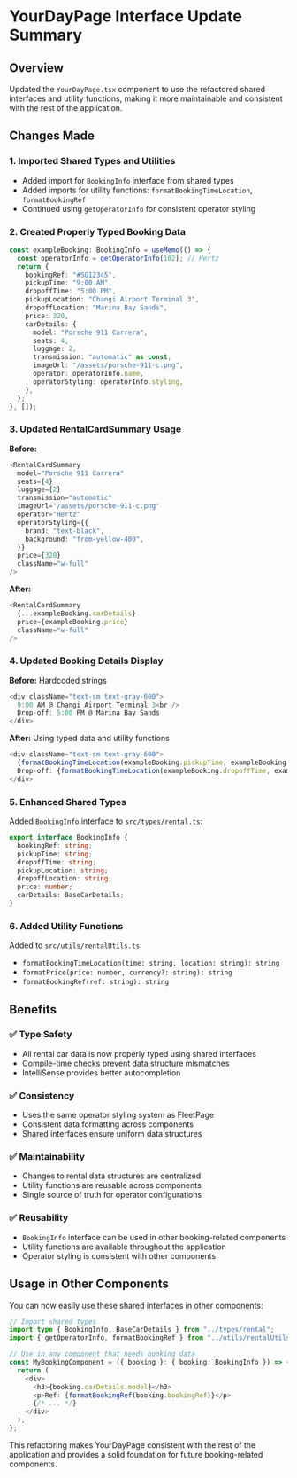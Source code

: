 # YourDayPage Interface Update Summary

## Overview

Updated the `YourDayPage.tsx` component to use the refactored shared interfaces and utility functions, making it more maintainable and consistent with the rest of the application.

## Changes Made

### 1. **Imported Shared Types and Utilities**

- Added import for `BookingInfo` interface from shared types
- Added imports for utility functions: `formatBookingTimeLocation`, `formatBookingRef`
- Continued using `getOperatorInfo` for consistent operator styling

### 2. **Created Properly Typed Booking Data**

```typescript
const exampleBooking: BookingInfo = useMemo(() => {
  const operatorInfo = getOperatorInfo(102); // Hertz
  return {
    bookingRef: "#SG12345",
    pickupTime: "9:00 AM",
    dropoffTime: "5:00 PM",
    pickupLocation: "Changi Airport Terminal 3",
    dropoffLocation: "Marina Bay Sands",
    price: 320,
    carDetails: {
      model: "Porsche 911 Carrera",
      seats: 4,
      luggage: 2,
      transmission: "automatic" as const,
      imageUrl: "/assets/porsche-911-c.png",
      operator: operatorInfo.name,
      operatorStyling: operatorInfo.styling,
    },
  };
}, []);
```

### 3. **Updated RentalCardSummary Usage**

**Before:**

```typescript
<RentalCardSummary
  model="Porsche 911 Carrera"
  seats={4}
  luggage={2}
  transmission="automatic"
  imageUrl="/assets/porsche-911-c.png"
  operator="Hertz"
  operatorStyling={{
    brand: "text-black",
    background: "from-yellow-400",
  }}
  price={320}
  className="w-full"
/>
```

**After:**

```typescript
<RentalCardSummary
  {...exampleBooking.carDetails}
  price={exampleBooking.price}
  className="w-full"
/>
```

### 4. **Updated Booking Details Display**

**Before:** Hardcoded strings

```typescript
<div className="text-sm text-gray-600">
  9:00 AM @ Changi Airport Terminal 3<br />
  Drop-off: 5:00 PM @ Marina Bay Sands
</div>
```

**After:** Using typed data and utility functions

```typescript
<div className="text-sm text-gray-600">
  {formatBookingTimeLocation(exampleBooking.pickupTime, exampleBooking.pickupLocation)}<br />
  Drop-off: {formatBookingTimeLocation(exampleBooking.dropoffTime, exampleBooking.dropoffLocation)}
</div>
```

### 5. **Enhanced Shared Types**

Added `BookingInfo` interface to `src/types/rental.ts`:

```typescript
export interface BookingInfo {
  bookingRef: string;
  pickupTime: string;
  dropoffTime: string;
  pickupLocation: string;
  dropoffLocation: string;
  price: number;
  carDetails: BaseCarDetails;
}
```

### 6. **Added Utility Functions**

Added to `src/utils/rentalUtils.ts`:

- `formatBookingTimeLocation(time: string, location: string): string`
- `formatPrice(price: number, currency?: string): string`
- `formatBookingRef(ref: string): string`

## Benefits

### ✅ **Type Safety**

- All rental car data is now properly typed using shared interfaces
- Compile-time checks prevent data structure mismatches
- IntelliSense provides better autocompletion

### ✅ **Consistency**

- Uses the same operator styling system as FleetPage
- Consistent data formatting across components
- Shared interfaces ensure uniform data structures

### ✅ **Maintainability**

- Changes to rental data structures are centralized
- Utility functions are reusable across components
- Single source of truth for operator configurations

### ✅ **Reusability**

- `BookingInfo` interface can be used in other booking-related components
- Utility functions are available throughout the application
- Operator styling is consistent with other components

## Usage in Other Components

You can now easily use these shared interfaces in other components:

```typescript
// Import shared types
import type { BookingInfo, BaseCarDetails } from "../types/rental";
import { getOperatorInfo, formatBookingRef } from "../utils/rentalUtils";

// Use in any component that needs booking data
const MyBookingComponent = ({ booking }: { booking: BookingInfo }) => {
  return (
    <div>
      <h3>{booking.carDetails.model}</h3>
      <p>Ref: {formatBookingRef(booking.bookingRef)}</p>
      {/* ... */}
    </div>
  );
};
```

This refactoring makes YourDayPage consistent with the rest of the application and provides a solid foundation for future booking-related components.
